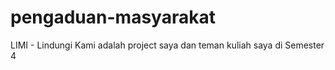 # pengaduan-masyarakat
LIMI - Lindungi Kami adalah project saya dan teman kuliah saya di Semester 4
